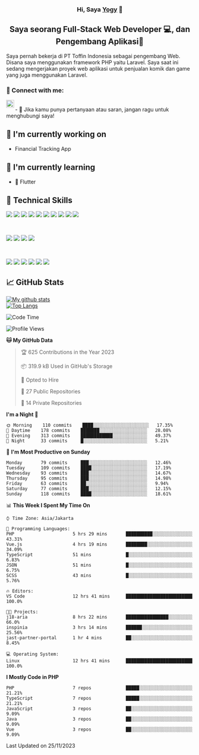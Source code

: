 <h3 align="center">
Hi, Saya <a href="#" target="_blank" rel="noreferrer">Yogy</a> 👋
</h3>

<h2 align="center">
Saya seorang Full-Stack Web Developer 💻, dan Pengembang Aplikasi📱
</h2>

Saya pernah bekerja di PT Toffin Indonesia sebagai pengembang Web. Disana saya menggunakan framework PHP yaitu Laravel. Saya saat ini sedang mengerjakan proyek web aplikasi untuk penjualan komik dan game yang juga menggunakan Laravel.

### 🤝 Connect with me:

<a href="https://www.linkedin.com/in/yogyphang/"><img align="left" src="https://raw.githubusercontent.com/yushi1007/yushi1007/main/images/linkedin.svg" alt="Nothing628 | LinkedIn" width="21px"/></a>
<!-- <a href="https://instagram.com/yushi.95"><img align="left" src="https://raw.githubusercontent.com/yushi1007/yushi1007/main/images/instagram.svg" alt="Nothing628 | Instagram" width="21px"/></a> -->
</br>
- 💬 Jika kamu punya pertanyaan atau saran, jangan ragu untuk menghubungi saya!

## 🔭 I'm currently working on

- Financial Tracking App

## 🌱 I'm currently learning

- 📱 Flutter

## 💼 Technical Skills

![](https://img.shields.io/badge/Code-Vue-informational?style=flat&logo=vue.js&color=4FC08D)
![](https://img.shields.io/badge/Code-React-informational?style=flat&logo=react&color=61DAFB)
![](https://img.shields.io/badge/Code-Redux-informational?style=flat&logo=Redux&color=764ABC)
![](https://img.shields.io/badge/Code-JavaScript-informational?style=flat&logo=JavaScript&color=F7DF1E)
![](https://img.shields.io/badge/Code-Typescript-informational?style=flat&logo=TypeScript&color=3178C6)
![](https://img.shields.io/badge/Code-HTML5-informational?style=flat&logo=HTML5&color=E34F26)
![](https://img.shields.io/badge/Code-PostgreSQL-informational?style=flat&logo=PostgreSQL&color=336791)
![](https://img.shields.io/badge/Code-SQLite-informational?style=flat&logo=SQLite&color=003B57)
![](https://img.shields.io/badge/Code-PHP-informational?style=flat&logo=php&color=777BB4)
![](https://img.shields.io/badge/Code-CSharp-informational?style=flat&logo=C%20Sharp&color=239120)

</br>

![](https://img.shields.io/badge/Style-Bootstrap-informational?style=flat&logo=Bootstrap&color=7952B3)
![](https://img.shields.io/badge/Style-CSS3-informational?style=flat&logo=CSS3&color=1572B6)
![](https://img.shields.io/badge/Style-styled--components-informational?style=flat&logo=styled-components&color=DB7093)
![](https://img.shields.io/badge/Style-Material--UI-informational?style=flat&logo=Material-UI&color=0081CB)


</br>

![](https://img.shields.io/badge/Tools-Figma-informational?style=flat&logo=Figma&color=F24E1E)
![](https://img.shields.io/badge/Tools-NPM-informational?style=flat&logo=NPM&color=CB3837)
![](https://img.shields.io/badge/Tools-Yarn-informational?style=flat&logo=Yarn&color=2C8EBB)
![](https://img.shields.io/badge/Tools-Postman-informational?style=flat&logo=Postman&color=FF6C37)
![](https://img.shields.io/badge/Tools-Git-informational?style=flat&logo=Git&color=F05032)
![](https://img.shields.io/badge/Tools-GitHub-informational?style=flat&logo=GitHub&color=181717)

## 📈 GitHub Stats 

[![My github stats](https://github-readme-stats.vercel.app/api?username=nothing628)](https://github.com/nothing628)
</br>
[![Top Langs](https://github-readme-stats.vercel.app/api/top-langs/?username=nothing628)](https://github.com/nothing628)
</br>

<!--START_SECTION:waka-->
![Code Time](http://img.shields.io/badge/Code%20Time-1%2C203%20hrs%2033%20mins-blue)

![Profile Views](http://img.shields.io/badge/Profile%20Views-0-blue)

**🐱 My GitHub Data** 

> 🏆 625 Contributions in the Year 2023
 > 
> 📦 319.9 kB Used in GitHub's Storage 
 > 
> 💼 Opted to Hire
 > 
> 📜 27 Public Repositories 
 > 
> 🔑 14 Private Repositories  
 > 
**I'm a Night 🦉** 

```text
🌞 Morning    110 commits    ████░░░░░░░░░░░░░░░░░░░░░   17.35% 
🌆 Daytime    178 commits    ███████░░░░░░░░░░░░░░░░░░   28.08% 
🌃 Evening    313 commits    ████████████░░░░░░░░░░░░░   49.37% 
🌙 Night      33 commits     █░░░░░░░░░░░░░░░░░░░░░░░░   5.21%

```
📅 **I'm Most Productive on Sunday** 

```text
Monday       79 commits     ███░░░░░░░░░░░░░░░░░░░░░░   12.46% 
Tuesday      109 commits    ████░░░░░░░░░░░░░░░░░░░░░   17.19% 
Wednesday    93 commits     ███░░░░░░░░░░░░░░░░░░░░░░   14.67% 
Thursday     95 commits     ███░░░░░░░░░░░░░░░░░░░░░░   14.98% 
Friday       63 commits     ██░░░░░░░░░░░░░░░░░░░░░░░   9.94% 
Saturday     77 commits     ███░░░░░░░░░░░░░░░░░░░░░░   12.15% 
Sunday       118 commits    ████░░░░░░░░░░░░░░░░░░░░░   18.61%

```


📊 **This Week I Spent My Time On** 

```text
⌚︎ Time Zone: Asia/Jakarta

💬 Programming Languages: 
PHP                      5 hrs 29 mins       ██████████░░░░░░░░░░░░░░░   43.31% 
Vue.js                   4 hrs 19 mins       ████████░░░░░░░░░░░░░░░░░   34.09% 
TypeScript               51 mins             █░░░░░░░░░░░░░░░░░░░░░░░░   6.83% 
JSON                     51 mins             █░░░░░░░░░░░░░░░░░░░░░░░░   6.75% 
SCSS                     43 mins             █░░░░░░░░░░░░░░░░░░░░░░░░   5.76%

🔥 Editors: 
VS Code                  12 hrs 41 mins      █████████████████████████   100.0%

🐱‍💻 Projects: 
j18-aria                 8 hrs 22 mins       ████████████████░░░░░░░░░   66.0% 
inspinia                 3 hrs 14 mins       ██████░░░░░░░░░░░░░░░░░░░   25.56% 
jast-partner-portal      1 hr 4 mins         ██░░░░░░░░░░░░░░░░░░░░░░░   8.45%

💻 Operating System: 
Linux                    12 hrs 41 mins      █████████████████████████   100.0%

```

**I Mostly Code in PHP** 

```text
PHP                      7 repos             █████░░░░░░░░░░░░░░░░░░░░   21.21% 
TypeScript               7 repos             █████░░░░░░░░░░░░░░░░░░░░   21.21% 
JavaScript               3 repos             ██░░░░░░░░░░░░░░░░░░░░░░░   9.09% 
Java                     3 repos             ██░░░░░░░░░░░░░░░░░░░░░░░   9.09% 
Vue                      3 repos             ██░░░░░░░░░░░░░░░░░░░░░░░   9.09%

```



 Last Updated on 25/11/2023
<!--END_SECTION:waka-->

<!--
Saya 
I love the entire process of developing creative websites. I love the challenge of finding caches and spending time to meet new people. Learning how people hide things and where people are likely to look.

**nothing628/nothing628** is a ✨ _special_ ✨ repository because its `README.md` (this file) appears on your GitHub profile.

Here are some ideas to get you started:

- 🔭 I’m currently working on ...
- 🌱 I’m currently learning ...
- 👯 I’m looking to collaborate on ...
- 🤔 I’m looking for help with ...
- 💬 Ask me about ...
- 📫 How to reach me: ...
- 😄 Pronouns: ...
- ⚡ Fun fact: ...
-->
